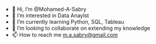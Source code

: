 - 👋 Hi, I’m @Mohamed-A-Sabry
- 👀 I’m interested in Data Anaylst 
- 🌱 I’m currently learning Python, SQL, Tableau
- 💞️ I’m looking to collaborate on extending my knowledge 
- 📫 How to reach me m.a.sabry@gmail.com

<!---
Mohamed-A-Sabry/Mohamed-A-Sabry is a ✨ special ✨ repository because its `README.md` (this file) appears on your GitHub profile.
You can click the Preview link to take a look at your changes.
--->
